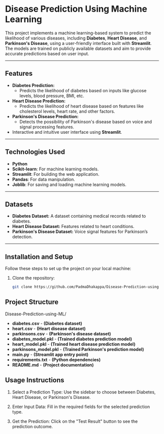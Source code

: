 # Disease Prediction Using Machine Learning

This project implements a machine learning-based system to predict the likelihood of various diseases, including **Diabetes**, **Heart Disease**, and **Parkinson's Disease**, using a user-friendly interface built with **Streamlit**. The models are trained on publicly available datasets and aim to provide accurate predictions based on user input.

---

## Features

- **Diabetes Prediction:**
  - Predicts the likelihood of diabetes based on inputs like glucose levels, blood pressure, BMI, etc.
- **Heart Disease Prediction:**
  - Predicts the likelihood of heart disease based on features like cholesterol levels, heart rate, and other factors.
- **Parkinson's Disease Prediction:**
  - Detects the possibility of Parkinson's disease based on voice and signal processing features.
- Interactive and intuitive user interface using **Streamlit**.

---

## Technologies Used

- **Python**
- **Scikit-learn**: For machine learning models.
- **Streamlit**: For building the web application.
- **Pandas**: For data manipulation.
- **Joblib**: For saving and loading machine learning models.

---

## Datasets

- **Diabetes Dataset:** A dataset containing medical records related to diabetes.
- **Heart Disease Dataset:** Features related to heart conditions.
- **Parkinson's Disease Dataset:** Voice signal features for Parkinson’s detection.

---

## Installation and Setup

Follow these steps to set up the project on your local machine:

1. Clone the repository:
   ```bash
   git clone https://github.com/PadmaDhakappa/Disease-Prediction-using-ML.git


## Project Structure
Disease-Prediction-using-ML/
- **diabetes.csv**               - **(Diabetes dataset)**
- **heart.csv**                  - **(Heart disease dataset)**
- **parkinsons.csv**             - **(Parkinson's disease dataset)**
- **diabetes_model.pkl**         - **(Trained diabetes prediction model)**
- **heart_model.pkl**            - **(Trained heart disease prediction model)**
- **parkinsons_model.pkl**       - **(Trained Parkinson's prediction model)**
- **main.py**                    - **(Streamlit app entry point)**
- **requirements.txt**           - **(Python dependencies)**
- **README.md**                  - **(Project documentation)**


## Usage Instructions
1. Select a Prediction Type:
Use the sidebar to choose between Diabetes, Heart Disease, or Parkinson's Disease.

2. Enter Input Data:
Fill in the required fields for the selected prediction type.

3. Get the Prediction:
Click on the "Test Result" button to see the prediction outcome.

